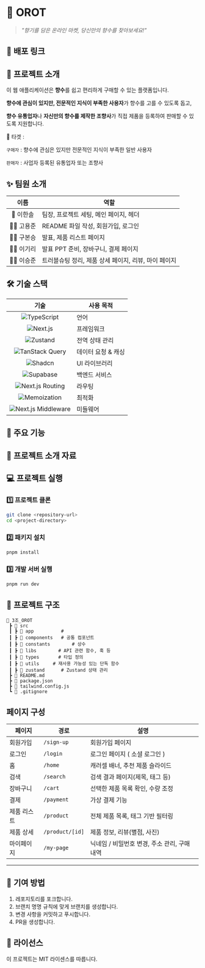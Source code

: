 # 🍃 OROT

> _"향기를 담은 온라인 마켓, 당신만의 향수를 찾아보세요!"_

## 🧳 배포 링크

## 📌 프로젝트 소개

이 웹 애플리케이션은 **향수**를 쉽고 편리하게 구매할 수 있는 플랫폼입니다.

**향수에 관심이 있지만, 전문적인 지식이 부족한 사용자**가 향수를 고를 수 있도록 돕고,

**향수 유통업자**나 **자신만의 향수를 제작한 조향사**가 직접 제품을 등록하여 판매할 수 있도록 지원합니다.

🎯 타겟 :

`구매자` : 향수에 관심은 있지만 전문적인 지식이 부족한 일반 사용자

`판매자` : 사업자 등록된 유통업자 또는 조향사

## ✨ 팀원 소개

|   이름    | 역할                                                 |
| :-------: | ---------------------------------------------------- |
| 👑 이한솔 | 팀장, 프로젝트 세팅, 메인 페이지, 헤더               |
| 👨‍💼 고용준 | README 파일 작성, 회원가입, 로그인                   |
| 👨‍💼 구본승 | 발표, 제품 리스트 페이지                             |
| 👩‍💼 이기리 | 발표 PPT 준비, 장바구니, 결제 페이지                 |
| 👨‍💼 이승준 | 트러블슈팅 정리, 제품 상세 페이지, 리뷰, 마이 페이지 |

## 🛠 기술 스택

|                                                               기술                                                               | 사용 목적          |
| :------------------------------------------------------------------------------------------------------------------------------: | ------------------ |
|        ![TypeScript](https://img.shields.io/badge/TypeScript-3178C6?style=for-the-badge&logo=typescript&logoColor=white)         | 언어               |
|             ![Next.js](https://img.shields.io/badge/Next.js-000000?style=for-the-badge&logo=next.js&logoColor=white)             | 프레임워크         |
|             ![Zustand](https://img.shields.io/badge/Zustand-764ABC?style=for-the-badge&logo=zustand&logoColor=white)             | 전역 상태 관리     |
|   ![TanStack Query](https://img.shields.io/badge/TanStack%20Query-FF4154?style=for-the-badge&logo=reactquery&logoColor=white)    | 데이터 요청 & 캐싱 |
|              ![Shadcn](https://img.shields.io/badge/Shadcn-000000?style=for-the-badge&logo=shadcn&logoColor=white)               | UI 라이브러리      |
|           ![Supabase](https://img.shields.io/badge/Supabase-3ECF8E?style=for-the-badge&logo=supabase&logoColor=white)            | 백엔드 서비스      |
|    ![Next.js Routing](https://img.shields.io/badge/Next.js%20Routing-000000?style=for-the-badge&logo=next.js&logoColor=white)    | 라우팅             |
|          ![Memoization](https://img.shields.io/badge/Memoization-007ACC?style=for-the-badge&logo=react&logoColor=white)          | 최적화             |
| ![Next.js Middleware](https://img.shields.io/badge/Next.js%20Middleware-000000?style=for-the-badge&logo=next.js&logoColor=white) | 미들웨어           |

## 🎯 주요 기능

## 📃 프로젝트 소개 자료

## 💻 프로젝트 실행

### 1️⃣ 프로젝트 클론

```bash
git clone <repository-url>
cd <project-directory>
```

### 2️⃣ 패키지 설치

```bash
pnpm install
```

### 3️⃣ 개발 서버 실행

```bash
pnpm run dev
```

## 📁 프로젝트 구조

```plaintext
📂 3조_OROT
 ┣ 📂 src
 ┃ ┣ 📂 app          #
 ┃ ┣ 📂 components   # 공통 컴포넌트
 ┃ ┣ 📂 constants        # 상수
 ┃ ┣ 📂 libs        # API 관련 함수, 훅 등
 ┃ ┣ 📂 types       # 타입 정의
 ┃ ┣ 📂 utils     # 재사용 가능성 있는 단독 함수
 ┃ ┣ 📂 zustand      # Zustand 상태 관리
 ┣ 📜 README.md
 ┣ 📜 package.json
 ┣ 📜 tailwind.config.js
 ┗ 📜 .gitignore
```

## 페이지 구성

| 페이지      | 경로            | 설명                                         |
| ----------- | --------------- | -------------------------------------------- |
| 회원가입    | `/sign-up`      | 회원가입 페이지                              |
| 로그인      | `/login`        | 로그인 페이지 ( 소셜 로그인 )                |
| 홈          | `/home`         | 캐러셀 배너, 추천 제품 슬라이드              |
| 검색        | `/search`       | 검색 결과 페이지(제목, 태그 등)              |
| 장바구니    | `/cart`         | 선택한 제품 목록 확인, 수량 조정             |
| 결제        | `/payment`      | 가상 결제 기능                               |
| 제품 리스트 | `/product`      | 전체 제품 목록, 태그 기반 필터링             |
| 제품 상세   | `/product/[id]` | 제품 정보, 리뷰(별점, 사진)                  |
| 마이페이지  | `/my-page`      | 닉네임 / 비밀번호 변경, 주소 관리, 구매 내역 |

---

## 👏 기여 방법

1. 레포지토리를 포크합니다.
2. 브랜치 명명 규칙에 맞게 브랜치를 생성합니다.
3. 변경 사항을 커밋하고 푸시합니다.
4. PR을 생성합니다.

## 📜 라이선스

이 프로젝트는 MIT 라이센스를 따릅니다.
